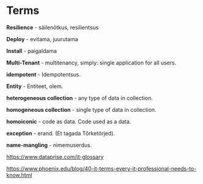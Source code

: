 # Terms

**Resilience** - säilenõtkus, resilientsus

**Deploy** - evitama, juurutama

**Install** - paigaldama

**Multi-Tenant** - multitenancy, simply: single application for all users.

**idempotent** - Idempotentsus.

**Entity** - Entiteet, olem.

**heterogeneous collection** - any type of data in collection.

**homogeneous collection** - single type of data in collection.

**homoiconic** - code as data. Code used as a data.

**exception** - erand. (Et tagada Tõrketõrjed).

**name-mangling** - nimemuserdus.

https://www.dataprise.com/it-glossary

https://www.phoenix.edu/blog/40-it-terms-every-it-professional-needs-to-know.html
